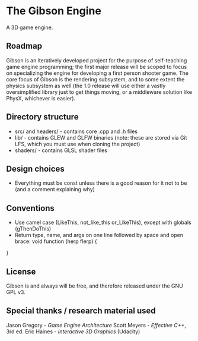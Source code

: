 # The Gibson Engine
A 3D game engine. 

## Roadmap
Gibson is an iteratively developed project for the purpose of self-teaching game engine programming; the first major release will be scoped to focus on specializing 
the engine for developing a first person shooter game. The core focus of Gibson is the rendering subsystem, and to some extent the physics subsystem as well (the 1.0 release 
will use either a vastly oversimplified library just to get things moving, or a middleware solution like PhysX, whichever is easier).

## Directory structure
- src/ and headers/ - contains core .cpp and .h files
- lib/ - contains GLEW and GLFW binaries (note: these are stored via Git LFS, which you must use when cloning the project)
- shaders/ - contains GLSL shader files

## Design choices 
- Everything must be const unless there is a good reason for it not to be (and a comment explaining why)

## Conventions
- Use camel case (LikeThis, not_like_this or_LikeThis), except with globals (gThenDoThis)
- Return type, name, and args on one line followed by space and open brace:
void function (herp flerp) {

}

## License
Gibson is and always will be free, and therefore released under the GNU GPL v3.

## Special thanks / research material used
Jason Gregory - *Game Engine Architecture*
Scott Meyers - *Effective C++*, 3rd ed.
Eric Haines - *Interactive 3D Graphics* (Udacity)
